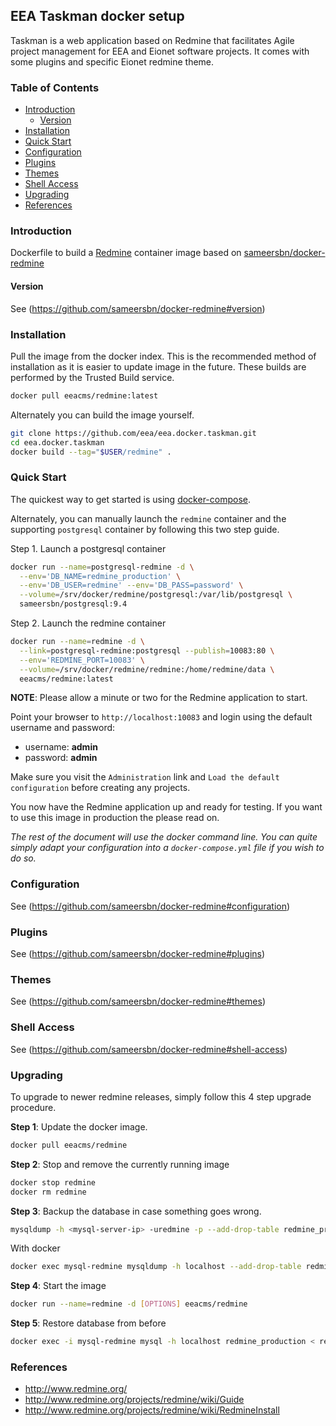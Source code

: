 ## EEA Taskman docker setup

Taskman is a web application based on Redmine that facilitates Agile project management for EEA and Eionet software projects. It comes with some plugins and specific Eionet redmine theme.

### Table of Contents

- [Introduction](#introduction)
  - [Version](#version)
- [Installation](#installation)
- [Quick Start](#quick-start)
- [Configuration](#configuration)
- [Plugins](#plugins)
- [Themes](#themes)
- [Shell Access](#shell-access)
- [Upgrading](#upgrading)
- [References](#references)

### Introduction

Dockerfile to build a [Redmine](http://www.redmine.org/) container image based on [sameersbn/docker-redmine](https://github.com/sameersbn/docker-redmine)

#### Version

See (https://github.com/sameersbn/docker-redmine#version)

### Installation

Pull the image from the docker index. This is the recommended method of installation as it is easier to update image in the future. These builds are performed by the Trusted Build service.

```bash
docker pull eeacms/redmine:latest
```

Alternately you can build the image yourself.

```bash
git clone https://github.com/eea/eea.docker.taskman.git
cd eea.docker.taskman
docker build --tag="$USER/redmine" .
```

### Quick Start

The quickest way to get started is using [docker-compose](https://docs.docker.com/compose/).

Alternately, you can manually launch the `redmine` container and the supporting `postgresql` container by following this two step guide.

Step 1. Launch a postgresql container

```bash
docker run --name=postgresql-redmine -d \
  --env='DB_NAME=redmine_production' \
  --env='DB_USER=redmine' --env='DB_PASS=password' \
  --volume=/srv/docker/redmine/postgresql:/var/lib/postgresql \
  sameersbn/postgresql:9.4
```

Step 2. Launch the redmine container

```bash
docker run --name=redmine -d \
  --link=postgresql-redmine:postgresql --publish=10083:80 \
  --env='REDMINE_PORT=10083' \
  --volume=/srv/docker/redmine/redmine:/home/redmine/data \
  eeacms/redmine:latest
```

**NOTE**: Please allow a minute or two for the Redmine application to start.

Point your browser to `http://localhost:10083` and login using the default username and password:

* username: **admin**
* password: **admin**

Make sure you visit the `Administration` link and `Load the default configuration` before creating any projects.

You now have the Redmine application up and ready for testing. If you want to use this image in production the please read on.

*The rest of the document will use the docker command line. You can quite simply adapt your configuration into a `docker-compose.yml` file if you wish to do so.*

### Configuration

See (https://github.com/sameersbn/docker-redmine#configuration)

### Plugins

See (https://github.com/sameersbn/docker-redmine#plugins)

### Themes

See (https://github.com/sameersbn/docker-redmine#themes)

### Shell Access

See (https://github.com/sameersbn/docker-redmine#shell-access)

### Upgrading

To upgrade to newer redmine releases, simply follow this 4 step upgrade procedure.

**Step 1**: Update the docker image.

```bash
docker pull eeacms/redmine
```

**Step 2**: Stop and remove the currently running image

```bash
docker stop redmine
docker rm redmine
```

**Step 3**: Backup the database in case something goes wrong.

```bash
mysqldump -h <mysql-server-ip> -uredmine -p --add-drop-table redmine_production > redmine.sql
```

With docker
```bash
docker exec mysql-redmine mysqldump -h localhost --add-drop-table redmine_production > redmine.sql
```

**Step 4**: Start the image

```bash
docker run --name=redmine -d [OPTIONS] eeacms/redmine
```

**Step 5**: Restore database from before

```bash
docker exec -i mysql-redmine mysql -h localhost redmine_production < redmine.sql
```
### References
  * http://www.redmine.org/
  * http://www.redmine.org/projects/redmine/wiki/Guide
  * http://www.redmine.org/projects/redmine/wiki/RedmineInstall
